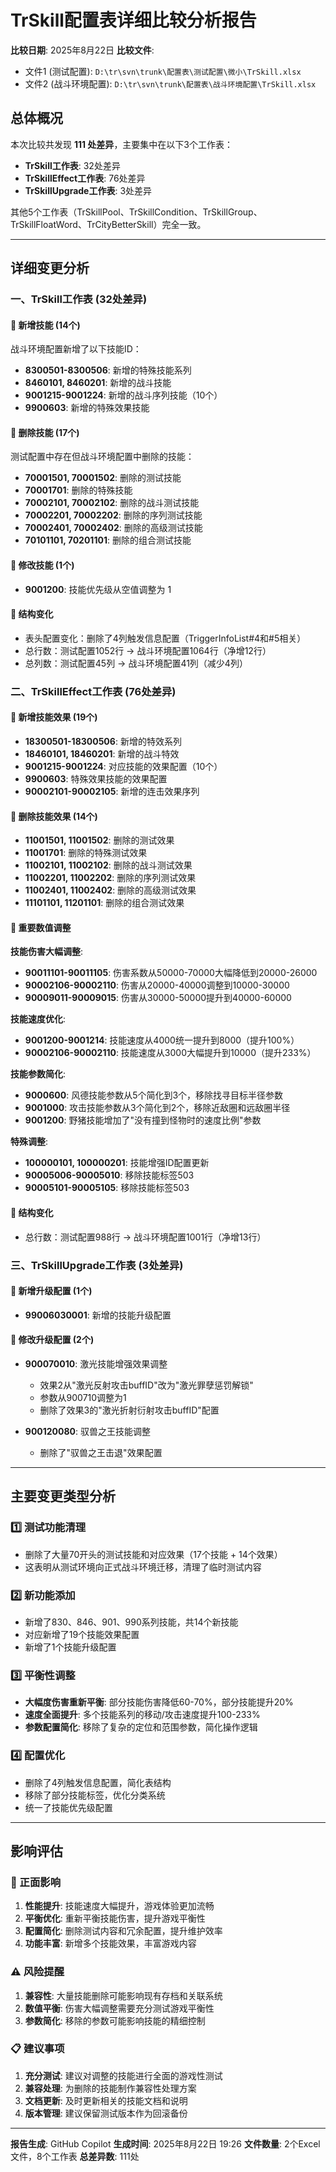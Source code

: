 # TrSkill配置表详细比较分析报告

**比较日期**: 2025年8月22日
**比较文件**:
- 文件1 (测试配置): `D:\tr\svn\trunk\配置表\测试配置\微小\TrSkill.xlsx`
- 文件2 (战斗环境配置): `D:\tr\svn\trunk\配置表\战斗环境配置\TrSkill.xlsx`

## 总体概况

本次比较共发现 **111 处差异**，主要集中在以下3个工作表：

- **TrSkill工作表**: 32处差异
- **TrSkillEffect工作表**: 76处差异
- **TrSkillUpgrade工作表**: 3处差异

其他5个工作表（TrSkillPool、TrSkillCondition、TrSkillGroup、TrSkillFloatWord、TrCityBetterSkill）完全一致。

---

## 详细变更分析

### 一、TrSkill工作表 (32处差异)

#### 🔹 新增技能 (14个)
战斗环境配置新增了以下技能ID：
- **8300501-8300506**: 新增的特殊技能系列
- **8460101, 8460201**: 新增的战斗技能
- **9001215-9001224**: 新增的战斗序列技能（10个）
- **9900603**: 新增的特殊效果技能

#### 🔹 删除技能 (17个)
测试配置中存在但战斗环境配置中删除的技能：
- **70001501, 70001502**: 删除的测试技能
- **70001701**: 删除的特殊技能
- **70002101, 70002102**: 删除的战斗测试技能
- **70002201, 70002202**: 删除的序列测试技能
- **70002401, 70002402**: 删除的高级测试技能
- **70101101, 70201101**: 删除的组合测试技能

#### 🔹 修改技能 (1个)
- **9001200**: 技能优先级从空值调整为 1

#### 🔹 结构变化
- 表头配置变化：删除了4列触发信息配置（TriggerInfoList#4和#5相关）
- 总行数：测试配置1052行 → 战斗环境配置1064行（净增12行）
- 总列数：测试配置45列 → 战斗环境配置41列（减少4列）

### 二、TrSkillEffect工作表 (76处差异)

#### 🔹 新增技能效果 (19个)
- **18300501-18300506**: 新增的特效系列
- **18460101, 18460201**: 新增的战斗特效
- **9001215-9001224**: 对应技能的效果配置（10个）
- **9900603**: 特殊效果技能的效果配置
- **90002101-90002105**: 新增的连击效果序列

#### 🔹 删除技能效果 (14个)
- **11001501, 11001502**: 删除的测试效果
- **11001701**: 删除的特殊测试效果
- **11002101, 11002102**: 删除的战斗测试效果
- **11002201, 11002202**: 删除的序列测试效果
- **11002401, 11002402**: 删除的高级测试效果
- **11101101, 11201101**: 删除的组合测试效果

#### 🔹 重要数值调整

**技能伤害大幅调整**:
- **90011101-90011105**: 伤害系数从50000-70000大幅降低到20000-26000
- **90002106-90002110**: 伤害从20000-40000调整到10000-30000
- **90009011-90009015**: 伤害从30000-50000提升到40000-60000

**技能速度优化**:
- **9001200-9001214**: 技能速度从4000统一提升到8000（提升100%）
- **90002106-90002110**: 技能速度从3000大幅提升到10000（提升233%）

**技能参数简化**:
- **9000600**: 风德技能参数从5个简化到3个，移除找寻目标半径参数
- **9001000**: 攻击技能参数从3个简化到2个，移除近敌圈和远敌圈半径
- **9001200**: 野猪技能增加了"没有撞到怪物时的速度比例"参数

**特殊调整**:
- **100000101, 100000201**: 技能增强ID配置更新
- **90005006-90005010**: 移除技能标签503
- **90005101-90005105**: 移除技能标签503

#### 🔹 结构变化
- 总行数：测试配置988行 → 战斗环境配置1001行（净增13行）

### 三、TrSkillUpgrade工作表 (3处差异)

#### 🔹 新增升级配置 (1个)
- **99006030001**: 新增的技能升级配置

#### 🔹 修改升级配置 (2个)
- **900070010**: 激光技能增强效果调整
  - 效果2从"激光反射攻击buffID"改为"激光罪孽惩罚解锁"
  - 参数从900710调整为1
  - 删除了效果3的"激光折射衍射攻击buffID"配置

- **900120080**: 驭兽之王技能调整
  - 删除了"驭兽之王击退"效果配置

---

## 主要变更类型分析

### 1️⃣ 测试功能清理
- 删除了大量70开头的测试技能和对应效果（17个技能 + 14个效果）
- 这表明从测试环境向正式战斗环境迁移，清理了临时测试内容

### 2️⃣ 新功能添加
- 新增了830、846、901、990系列技能，共14个新技能
- 对应新增了19个技能效果配置
- 新增了1个技能升级配置

### 3️⃣ 平衡性调整
- **大幅度伤害重新平衡**: 部分技能伤害降低60-70%，部分技能提升20%
- **速度全面提升**: 多个技能系列的移动/攻击速度提升100-233%
- **参数配置简化**: 移除了复杂的定位和范围参数，简化操作逻辑

### 4️⃣ 配置优化
- 删除了4列触发信息配置，简化表结构
- 移除了部分技能标签，优化分类系统
- 统一了技能优先级配置

---

## 影响评估

### 💪 正面影响
1. **性能提升**: 技能速度大幅提升，游戏体验更加流畅
2. **平衡优化**: 重新平衡技能伤害，提升游戏平衡性
3. **配置简化**: 删除测试内容和冗余配置，提升维护效率
4. **功能丰富**: 新增多个技能效果，丰富游戏内容

### ⚠️ 风险提醒
1. **兼容性**: 大量技能删除可能影响现有存档和关联系统
2. **数值平衡**: 伤害大幅调整需要充分测试游戏平衡性
3. **参数简化**: 移除的参数可能影响技能的精细控制

### 📋 建议事项
1. **充分测试**: 建议对调整的技能进行全面的游戏性测试
2. **兼容处理**: 为删除的技能制作兼容性处理方案
3. **文档更新**: 及时更新相关的技能文档和说明
4. **版本管理**: 建议保留测试版本作为回滚备份

---

**报告生成**: GitHub Copilot
**生成时间**: 2025年8月22日 19:26
**文件数量**: 2个Excel文件，8个工作表
**总差异数**: 111处
